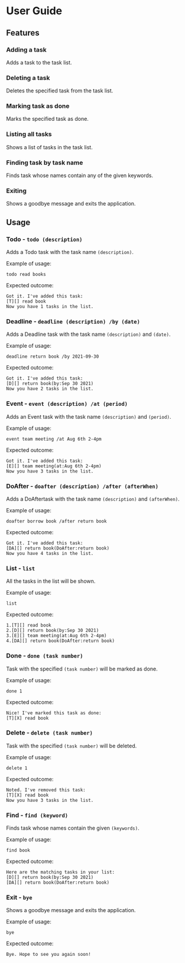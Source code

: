 # User Guide

## Features

### Adding a task

Adds a task to the task list.

### Deleting a task

Deletes the specified task from the task list.

### Marking task as done

Marks the specified task as done.

### Listing all tasks

Shows a list of tasks in the task list.

### Finding task by task name

Finds task whose names contain any of the given keywords.

### Exiting

Shows a goodbye message and exits the application.

## Usage

### Todo - `todo (description)`

Adds a Todo task with the task name `(description)`.

Example of usage: 

`todo read books`

Expected outcome:

`Got it. I've added this task:`<br />
`[T][] read book`<br />
`Now you have 1 tasks in the list.`


### Deadline - `deadline (description) /by (date)`

Adds a Deadline task with the task name `(description)` and `(date)`.

Example of usage: 

`deadline return book /by 2021-09-30`

Expected outcome:

`Got it. I've added this task:`<br />
`[D][] return book(by:Sep 30 2021)`<br />
`Now you have 2 tasks in the list.`

### Event - `event (description) /at (period)`

Adds an Event task with the task name `(description)` and `(period)`.

Example of usage: 

`event team meeting /at Aug 6th 2-4pm`

Expected outcome:

`Got it. I've added this task:`<br />
`[E][] team meeting(at:Aug 6th 2-4pm)`<br />
`Now you have 3 tasks in the list.`

### DoAfter - `doafter (description) /after (afterWhen)` 

Adds a DoAftertask with the task name `(description)` and `(afterWhen)`.

Example of usage: 

`doafter borrow book /after return book`

Expected outcome:

`Got it. I've added this task:`<br />
`[DA][] return book(DoAfter:return book)`<br />
`Now you have 4 tasks in the list.`

### List - `list`

All the tasks in the list will be shown.

Example of usage: 

`list`

Expected outcome:

`1.[T][] read book`<br />
`2.[D][] return book(by:Sep 30 2021)`<br />
`3.[E][] team meeting(at:Aug 6th 2-4pm)`<br />
`4.[DA][] return book(DoAfter:return book)`


### Done - `done (task number)`

Task with the specified `(task number)` will be marked as done.

Example of usage: 

`done 1`

Expected outcome:

`Nice! I've marked this task as done:`<br />
`[T][X] read book`

### Delete - `delete (task number)`

Task with the specified `(task number)` will be deleted.

Example of usage: 

`delete 1`

Expected outcome:

`Noted. I've removed this task:`<br />
`[T][X] read book`<br />
`Now you have 3 tasks in the list.`

### Find - `find (keyword)`

Finds task whose names contain the given `(keywords)`.

Example of usage: 

`find book`

Expected outcome:

`Here are the matching tasks in your list:`<br />
`[D][] return book(by:Sep 30 2021)`<br />
`[DA][] return book(DoAfter:return book)`

### Exit - `bye`

Shows a goodbye message and exits the application.

Example of usage:

`bye`

Expected outcome:

`Bye. Hope to see you again soon!`
